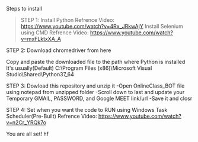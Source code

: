 Steps to install

>STEP 1:
  Install Python
        Refrence Video: https://www.youtube.com/watch?v=4Rx_JRkwAjY
  Install Selenium using CMD
        Refrence Video: https://www.youtube.com/watch?v=mxFLktxXA_A
       
STEP 2:
  Download chromedriver from here
  
  Copy and paste the downloaded file to the path where Python is installed
  It's usually(Default) C:\Program Files (x86)\Microsoft Visual Studio\Shared\Python37_64
  
STEP 3:
   Dowload this repository and unzip it
        -Open OnlineClass_BOT file using notepad from unzipped folder
        -Scroll down to last and update your Temporary GMAIL, PASSWORD, and Google MEET link/url
        -Save it and closr
        
STEP 4:
  Set when you want the code to RUN using Windows Task Scheduler(Pre-Built)
      Refrence Video: https://www.youtube.com/watch?v=n2Cr_YRQk7o
      
You are all set! hf
      
      
  
       
